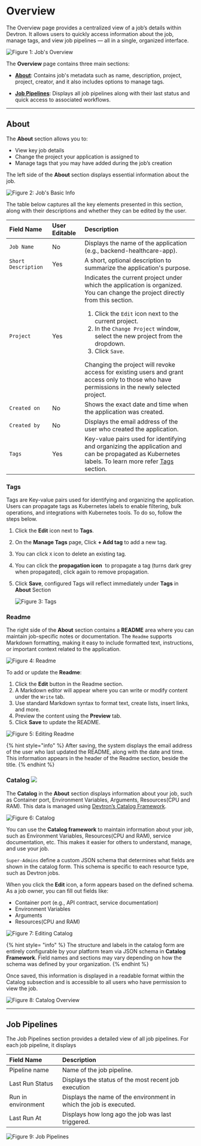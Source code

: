 # Overview

The Overview page provides a centralized view of a job’s details within Devtron. It allows users to quickly access information about the job, manage tags, and view job pipelines — all in a single, organized interface.

![Figure 1: Job's Overview](https://devtron-public-asset.s3.us-east-2.amazonaws.com/images/create-job/overview-job.jpg)

The **Overview** page contains three main sections:

* [**About**](#about): Contains job's metadata such as name, description, project, project, creator, and it also includes options to manage tags.

* [**Job Pipelines**](#job-pipelines): Displays all job pipelines along with their last status and quick access to associated workflows.

---

## About

The **About** section allows you to:

* View key job details
* Change the project your application is assigned to
* Manage tags that you may have added during the job’s creation

The left side of the **About** section displays essential information about the job.

![Figure 2: Job's Basic Info](https://devtron-public-asset.s3.us-east-2.amazonaws.com/images/create-job/overview-job-about-left.jpg)

The table below captures all the key elements presented in this section, along with their descriptions and whether they can be edited by the user.

| Field Name | User Editable |Description|
| :--------- | :--------------- |:--------- |
| `Job Name` | No |Displays the name of the application (e.g., backend-healthcare-app).|
| `Short Description`|Yes|A short, optional description to summarize the application's purpose.|
| `Project` |Yes|Indicates the current project under which the application is organized.<br>You can change the project directly from this section.<ol><li> Click the `Edit` icon next to the current project.</li><li> In the `Change Project` window, select the new project from the dropdown.</li><li>Click `Save`.</li></ol>Changing the project will revoke access for existing users and grant access only to those who have permissions in the newly selected project.|
| `Created on` |No|Shows the exact date and time when the application was created.|
| `Created by`|No|Displays the email address of the user who created the application.|
| `Tags` |Yes|Key-value pairs used for identifying and organizing the application and can be propagated as Kubernetes labels. To learn more refer [Tags](#tags) section.|

### Tags 

Tags are Key-value pairs used for identifying and organizing the application. Users can propagate tags as Kubernetes labels to enable filtering, bulk operations, and integrations with Kubernetes tools. To do so, follow the steps below. 

1. Click the **Edit** icon next to **Tags**.

2. On the **Manage Tags** page, Click **+ Add tag** to add a new tag.

3. You can click `X` icon to delete an existing tag.

4. You can click the **propagation icon** <img src="https://devtron-public-asset.s3.us-east-2.amazonaws.com/images/creating-application/donot-propagate.jpg" alt=""> to propagate a tag (turns dark grey when propagated), click again to remove propagation.

5. Click **Save**, configured Tags will reflect immediately under **Tags** in **About** Section

    ![Figure 3: Tags](https://devtron-public-asset.s3.us-east-2.amazonaws.com/images/creating-application/overview/manage-tags-latest-1.jpg)

### Readme

The right side of the **About** section contains a **README** area where you can maintain job-specific notes or documentation. The `Readme` supports Markdown formatting, making it easy to include formatted text, instructions, or important context related to the application.

![Figure 4: Readme](https://devtron-public-asset.s3.us-east-2.amazonaws.com/images/create-job/overview-job-readme.jpg)

To add or update the **Readme**:
1.	Click the **Edit** button in the Readme section.
2.	A Markdown editor will appear where you can write or modify content under the `Write` tab.
3.	Use standard Markdown syntax to format text, create lists, insert links, and more.
4.	Preview the content using the **Preview** tab.
5.	Click **Save** to update the README.

![Figure 5: Editing Readme](https://devtron-public-asset.s3.us-east-2.amazonaws.com/images/create-job/overview-job-readme-edit.jpg)

{% hint style="info" %}
 After saving, the system displays the email address of the user who last updated the README, along with the date and time. This information appears in the header of the Readme section, beside the title.
{% endhint %}

### Catalog [![](https://devtron-public-asset.s3.us-east-2.amazonaws.com/images/elements/EnterpriseTag.svg)](https://devtron.ai/pricing)

The **Catalog** in the **About** section displays information about your job, such as Container port, Environment Variables, Arguments, Resources(CPU and RAM). This data is managed using [Devtron’s Catalog Framework](../global-configurations/catalog-framework.md).

![Figure 6: Catalog](https://devtron-public-asset.s3.us-east-2.amazonaws.com/images/create-job/overview-job-catalog.jpg)

You can use the **Catalog framework** to maintain information about your job, such as Environment Variables, Resources(CPU and RAM), service documentation, etc. This makes it easier for others to understand, manage, and use your job.

`Super-Admins` define a custom JSON schema that determines what fields are shown in the catalog form. This schema is specific to each resource type, such as Devtron jobs.

When you click the **Edit** icon, a form appears based on the defined schema. As a job owner, you can fill out fields like:
*	Container port (e.g., API contract, service documentation)
*	Environment Variables 
*	Arguments
*   Resources(CPU and RAM)

![Figure 7: Editing Catalog](https://devtron-public-asset.s3.us-east-2.amazonaws.com/images/create-job/overview-job-catalog-expand.jpg)

{% hint style= "info" %}
The structure and labels in the catalog form are entirely configurable by your platform team via JSON schema in **Catalog Framework**. Field names and sections may vary depending on how the schema was defined by your organization.
{% endhint %}

Once saved, this information is displayed in a readable format within the Catalog subsection and is accessible to all users who have permission to view the job.

![Figure 8: Catalog Overview](https://devtron-public-asset.s3.us-east-2.amazonaws.com/images/create-job/overview-job-catalog-saved.jpg)

---

## Job Pipelines

The Job Pipelines section provides a detailed view of all job pipelines. For each job pipeline, it displays

| Field Name |Description|
| :--------- |:--------- |
| Pipeline name |Name of the job pipeline.|
| Last Run Status|Displays the status of the most recent job execution|
| Run in environment | Displays the name of the environment in which the job is executed. |
| Last Run At| Displays how long ago the job was last triggered.|

![Figure 9: Job Pipelines](https://devtron-public-asset.s3.us-east-2.amazonaws.com/images/create-job/overview-job-job-pipelines.jpg)
